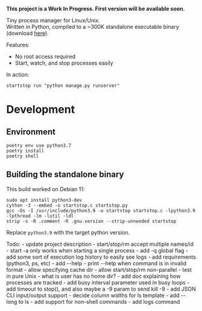 **This project is a Work In Progress. First version will be available soon.**

Tiny process manager for Linux/Unix.  
Written in Python, compiled to a ~300K standalone executable binary (download
[here](https://raw.githubusercontent.com/yuriescl/startstop/dev/startstop)).

Features:
- No root access required
- Start, watch, and stop processes easily

In action:
```
startstop run "python manage.py runserver"
```


# Development

## Environment
```
poetry env use python3.7
poetry install
poetry shell
```

## Building the standalone binary

This build worked on Debian 11:
```
sudo apt install python3-dev
cython -3 --embed -o startstop.c startstop.py
gcc -Os -I /usr/include/python3.9 -o startstop startstop.c -lpython3.9 -lpthread -lm -lutil -ldl
strip -s -R .comment -R .gnu.version --strip-unneeded startstop
```
Replace `python3.9` with the target python version.

Todo:
    - update project description
    - start/stop/rm accept multiple names/id
    - start -a only works when starting a single process
    - add -q global flag
    - add some sort of execution log history to easily see logs
    - add requirements (python3, ps, etc)
    - add --help
    - print --help when command is in invalid format
    - allow specifying cache dir
    - allow start/stop/rm non-parallel
    - test in pure Unix
    - what is user has no home dir?
    - add doc explaining how processes are tracked
    - add busy interval parameter used in busy loops
    - add timeout to stop(), and also maybe a -9 param to send kill -9
    - add JSON CLI input/output support
    - decide column widths for ls template
    - add --long to ls
    - add support for non-shell commands
    - add logs command
